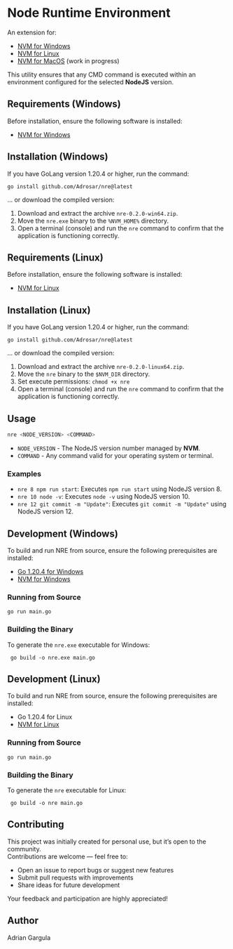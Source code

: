 # Node Runtime Environment

An extension for:

* [NVM for Windows](https://github.com/coreybutler/nvm-windows)
* [NVM for Linux](https://github.com/nvm-sh/nvm)
* [NVM for MacOS](https://github.com/nvm-sh/nvm) (work in progress)

This utility ensures that any CMD command is executed within an environment configured for the selected **NodeJS** version.



## Requirements (Windows)

Before installation, ensure the following software is installed:

* [NVM for Windows](https://github.com/coreybutler/nvm-windows)



## Installation (Windows)

If you have GoLang version 1.20.4 or higher, run the command:

```
go install github.com/Adrosar/nre@latest
```

... or download the compiled version:

1. Download and extract the archive `nre-0.2.0-win64.zip`.
2. Move the `nre.exe` binary to the `%NVM_HOME%` directory.
3. Open a terminal (console) and run the `nre` command to confirm that the application is functioning correctly.



## Requirements (Linux)

Before installation, ensure the following software is installed:

* [NVM for Linux](https://github.com/nvm-sh/nvm)



## Installation (Linux)

If you have GoLang version 1.20.4 or higher, run the command:

```
go install github.com/Adrosar/nre@latest
```

... or download the compiled version:

1. Download and extract the archive `nre-0.2.0-linux64.zip`.
2. Move the `nre` binary to the `$NVM_DIR` directory.
3. Set execute permissions: `chmod +x nre`
4. Open a terminal (console) and run the `nre` command to confirm that the application is functioning correctly.



## Usage

```bash
nre <NODE_VERSION> <COMMAND>
```

* `NODE_VERSION` - The NodeJS version number managed by **NVM**.
* `COMMAND` - Any command valid for your operating system or terminal.

### Examples

* `nre 8 npm run start`: Executes `npm run start` using NodeJS version 8.
* `nre 10 node -v`: Executes `node -v` using NodeJS version 10.
* `nre 12 git commit -m "Update"`: Executes `git commit -m "Update"` using NodeJS version 12.



## Development (Windows)

To build and run NRE from source, ensure the following prerequisites are installed:

* [Go 1.20.4 for Windows](https://go.dev/dl/go1.20.4.windows-amd64.msi)
* [NVM for Windows](https://github.com/coreybutler/nvm-windows)

### Running from Source

```
go run main.go
```

### Building the Binary

To generate the `nre.exe` executable for Windows:

```
 go build -o nre.exe main.go
```



## Development (Linux)

To build and run NRE from source, ensure the following prerequisites are installed:

* Go 1.20.4 for Linux
* [NVM for Linux](https://github.com/nvm-sh/nvm)

### Running from Source

```
go run main.go
```

### Building the Binary

To generate the `nre` executable for Linux:

```
 go build -o nre main.go
```



## Contributing

This project was initially created for personal use, but it’s open to the community.  
Contributions are welcome — feel free to:

- Open an issue to report bugs or suggest new features  
- Submit pull requests with improvements  
- Share ideas for future development  

Your feedback and participation are highly appreciated!



## Author

Adrian Gargula
